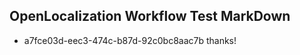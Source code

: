 ## OpenLocalization Workflow Test MarkDown
* a7fce03d-eec3-474c-b87d-92c0bc8aac7b thanks!

<!--HONumber=Aug16_HO1-->


